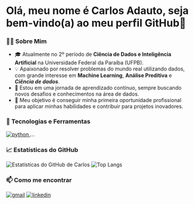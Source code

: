# Olá, meu nome é  Carlos Adauto, seja bem-vindo(a) ao meu perfil GitHub👋

### 👨‍💻 Sobre Mim
- 🎓 Atualmente no 2º período de **Ciência de Dados e Inteligência Artificial** na Universidade Federal da Paraíba (UFPB).
- 💡 Apaixonado por resolver problemas do mundo real utilizando dados, com grande interesse em **Machine Learning**, **Análise Preditiva** e ***Ciência de dados***.
- 🌱 Estou em uma jornada de aprendizado contínuo, sempre buscando novos desafios e conhecimentos na área de dados.
- 🎯 Meu objetivo é conseguir minha primeira oportunidade profissional para aplicar minhas habilidades e contribuir para projetos inovadores.

### 🚀 Tecnologias e Ferramentas
<p align="left">
  <a href="https://www.python.org" target="_blank"> <img src="https://img.shields.io/badge/Python-3776AB?style=for-the-badge&logo=python&logoColor=white" alt="python"/> </a>
  ... </p>

### 📈 Estatísticas do GitHub
![Estatísticas do GitHub de Carlos](https://github-readme-stats.vercel.app/api?username=carlosadauto7&show_icons=true&theme=dracula...)
![Top Langs](https://github-readme-stats.vercel.app/api/top-langs/?username=carlosadauto7&layout=compact&theme=dracula)

### 📫 Como me encontrar
<p align="left">
<a href="mailto:carlosadauto7oficial@gmail.com" target="_blank"><img src="https://img.shields.io/badge/Gmail-D14836?style=for-the-badge&logo=gmail&logoColor=white" alt="gmail"></a>
<a href="https://www.linkedin.com/in/www.linkedin.com/in/carlosadauto/" target="_blank"><img src="https://img.shields.io/badge/LinkedIn-0077B5?style=for-the-badge&logo=linkedin&logoColor=white" alt="linkedin"></a>
</p>

